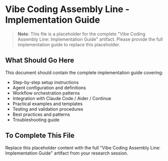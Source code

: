 # Vibe Coding Assembly Line - Implementation Guide

> **Note**: This file is a placeholder for the complete "Vibe Coding Assembly Line: Implementation Guide" artifact.
> Please provide the full implementation guide to replace this placeholder.

## What Should Go Here

This document should contain the complete implementation guide covering:

- Step-by-step setup instructions
- Agent configuration and definitions
- Workflow orchestration patterns
- Integration with Claude Code / Aider / Continue
- Practical examples and templates
- Testing and validation procedures
- Best practices and patterns
- Troubleshooting guide

## To Complete This File

Replace this placeholder content with the full "Vibe Coding Assembly Line: Implementation Guide" artifact from your research session.
